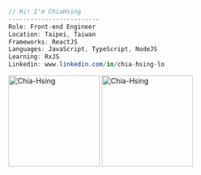 ```csharp
// Hi! I'm ChiaHsing
-------------------------
Role: Front-end Engineer
Location: Taipei, Taiwan
Frameworks: ReactJS
Languages: JavaScript, TypeScript, NodeJS
Learning: RxJS
Linkedin: www.linkedin.com/in/chia-hsing-lo
```

<img height="180em" src="https://github-readme-stats.vercel.app/api?username=Chia-Hsing&hide_border=true&show_icons=true" alt="Chia-Hsing" />

<img height="180em" src="https://github-readme-stats.vercel.app/api/top-langs?username=Chia-Hsing&show_icons=true&locale=en&layout=compact&hide_border=true" alt="Chia-Hsing" />


